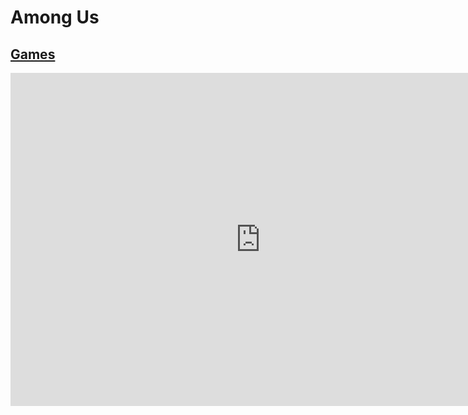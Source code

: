 # Among Us
## [Games](https://gatorgamer.github.io/games)

<iframe src="https://among-us-online-fan-remake--1tim.repl.co/" style="border:0px #ffffff none;" name="amongus" scrolling="no" frameborder="1" marginheight="0px" marginwidth="0px" height="533px" width="800px" allowfullscreen></iframe>
